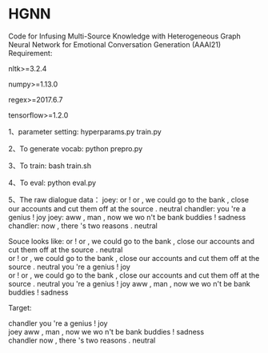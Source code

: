 # HGNN
Code for Infusing Multi-Source Knowledge with Heterogeneous Graph Neural Network for Emotional Conversation Generation (AAAI21)
Requirement: 

nltk>=3.2.4

numpy>=1.13.0

regex>=2017.6.7

tensorflow>=1.2.0


1、parameter setting:
hyperparams.py
train.py


2、To generate vocab:
python prepro.py


3、To train:
bash train.sh


4、To eval:
python eval.py


5、The raw dialogue data：
joey: or ! or , we could go to the bank , close our accounts and cut them off at the source .		neutral
chandler: you 're a genius !	joy
joey: aww , man , now we wo n't be bank buddies !	sadness
chandler: now , there 's two reasons .	neutral

Souce looks like:
or ! or , we could go to the bank , close our accounts and cut them off at the source .		neutral  </d>  
or ! or , we could go to the bank , close our accounts and cut them off at the source .		neutral  </d>  you 're a genius !		joy  </d>  
or ! or , we could go to the bank , close our accounts and cut them off at the source .		neutral  </d>  you 're a genius !		joy  </d>  aww , man , now we wo n't be bank buddies !		sadness  </d>  

Target:

chandler  </d>  you 're a genius !  </d>  joy  </d>  
joey  </d>  aww , man , now we wo n't be bank buddies !  </d>  sadness  </d>  
chandler  </d>  now , there 's two reasons .  </d>  neutral  </d>  
